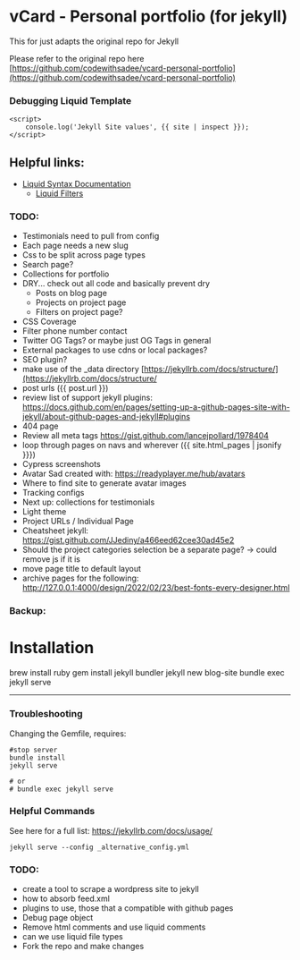 # vCard - Personal portfolio (for jekyll)
This for just adapts the original repo for Jekyll

Please refer to the original repo here [https://github.com/codewithsadee/vcard-personal-portfolio](https://github.com/codewithsadee/vcard-personal-portfolio)

### Debugging Liquid Template
```
<script>
    console.log('Jekyll Site values', {{ site | inspect }});
</script>
```

## Helpful links:
* [Liquid Syntax Documentation](https://shopify.github.io/liquid/)
  * [Liquid Filters](https://jekyllrb.com/docs/liquid/filters/)


### TODO:
* Testimonials need to pull from config
* Each page needs a new slug
* Css to be split across page types
* Search page?
* Collections for portfolio
* DRY... check out all code and basically prevent dry
  * Posts on blog page
  * Projects on project page
  * Filters on project page?
* CSS Coverage
* Filter phone number contact
* Twitter OG Tags? or maybe just OG Tags in general
* External packages to use cdns or local packages?
* SEO plugin?
* make use of the _data directory [https://jekyllrb.com/docs/structure/](https://jekyllrb.com/docs/structure/
* post urls ({{ post.url }})
* review list of support jekyll plugins: https://docs.github.com/en/pages/setting-up-a-github-pages-site-with-jekyll/about-github-pages-and-jekyll#plugins
* 404 page
* Review all meta tags https://gist.github.com/lancejpollard/1978404
* loop through pages on navs and wherever ({{ site.html_pages | jsonify }}})
* Cypress screenshots
* Avatar Sad created with: https://readyplayer.me/hub/avatars
* Where to find site to generate avatar images
* Tracking configs
* Next up: collections for testimonials
* Light theme
* Project URLs / Individual Page
* Cheatsheet jekyll: https://gist.github.com/JJediny/a466eed62cee30ad45e2
* Should the project categories selection be a separate page? -> could remove js if it is
* move page title to default layout
* archive pages for the following: http://127.0.0.1:4000/design/2022/02/23/best-fonts-every-designer.html

### Backup:
# Installation
brew install ruby
gem install jekyll bundler
jekyll new blog-site
bundle exec jekyll serve

---

### Troubleshooting
Changing the Gemfile, requires:
```
#stop server
bundle install
jekyll serve

# or
# bundle exec jekyll serve

```

### Helpful Commands
See here for a full list: https://jekyllrb.com/docs/usage/

```
jekyll serve --config _alternative_config.yml
```

### TODO:
* create a tool to scrape a wordpress site to jekyll
* how to absorb feed.xml
* plugins to use, those that a compatible with github pages
* Debug page object
* Remove html comments and use liquid comments
* can we use liquid file types
* Fork the repo and make changes